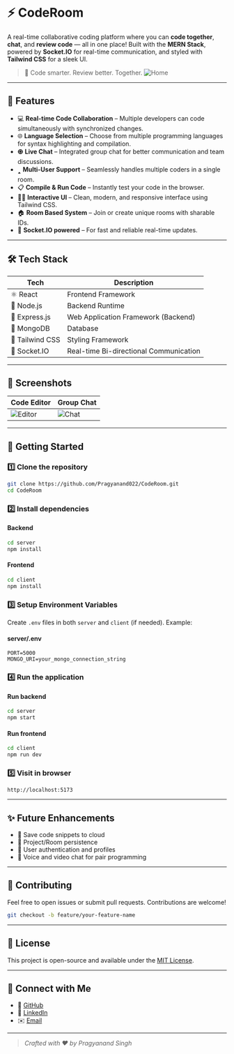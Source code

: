 # ⚡ CodeRoom

A real-time collaborative coding platform where you can **code together**, **chat**, and **review code** — all in one place! Built with the **MERN Stack**, powered by **Socket.IO** for real-time communication, and styled with **Tailwind CSS** for a sleek UI.

> 🚀 Code smarter. Review better. Together.
> ![Home](https://res.cloudinary.com/dqhwr9mpf/image/upload/v1744414676/Screenshot_390_wlgdfe.png)

---

## 🧠 Features

- 💻 **Real-time Code Collaboration** – Multiple developers can code simultaneously with synchronized changes.
- 🌐 **Language Selection** – Choose from multiple programming languages for syntax highlighting and compilation.
- 🟘️ **Live Chat** – Integrated group chat for better communication and team discussions.
- 🢑 **Multi-User Support** – Seamlessly handles multiple coders in a single room.
- 📋 **Compile & Run Code** – Instantly test your code in the browser.
- 🧑‍🎨 **Interactive UI** – Clean, modern, and responsive interface using Tailwind CSS.
- 🏠 **Room Based System** – Join or create unique rooms with sharable IDs.
- 📡 **Socket.IO powered** – For fast and reliable real-time updates.

---

## 🛠️ Tech Stack

| Tech              | Description                              |
|-------------------|------------------------------------------|
| ⚛️ React          | Frontend Framework                       |
| 🧉 Node.js         | Backend Runtime                          |
| 🕋 Express.js      | Web Application Framework (Backend)      |
| 🍃 MongoDB         | Database                                 |
| 🎨 Tailwind CSS    | Styling Framework                        |
| 🔌 Socket.IO       | Real-time Bi-directional Communication   |

---

## 📸 Screenshots

| Code Editor | Group Chat |
|-------------|------------|
| ![Editor](https://res.cloudinary.com/dqhwr9mpf/image/upload/v1744414676/Screenshot_391_dfgyqe.png) | ![Chat](https://res.cloudinary.com/dqhwr9mpf/image/upload/v1744426426/Screenshot_392_yqdyux.png) |

---

## 🚀 Getting Started

### 1️⃣ Clone the repository
```bash
git clone https://github.com/Pragyanand022/CodeRoom.git
cd CodeRoom
```

### 2️⃣ Install dependencies

#### Backend
```bash
cd server
npm install
```

#### Frontend
```bash
cd client
npm install
```

### 3️⃣ Setup Environment Variables

Create `.env` files in both `server` and `client` (if needed). Example:

#### server/.env
```
PORT=5000
MONGO_URI=your_mongo_connection_string
```

### 4️⃣ Run the application

#### Run backend
```bash
cd server
npm start
```

#### Run frontend
```bash
cd client
npm run dev
```

### 5️⃣ Visit in browser
```
http://localhost:5173
```

---

## ✨ Future Enhancements

- 📝 Save code snippets to cloud
- 📂 Project/Room persistence
- 👤 User authentication and profiles
- 🎥 Voice and video chat for pair programming

---

## 🙌 Contributing

Feel free to open issues or submit pull requests. Contributions are welcome!

```bash
git checkout -b feature/your-feature-name
```

---

## 📄 License

This project is open-source and available under the [MIT License](LICENSE).

---

## 🤝 Connect with Me

- 🐙 [GitHub](https://github.com/Pragyanand022)
- 💼 [LinkedIn](https://www.linkedin.com/in/pragyanand022/)
- ✉️ [Email](mailto:pragyanand022@gmail.com)

---

> _Crafted with ❤️ by Pragyanand Singh_

